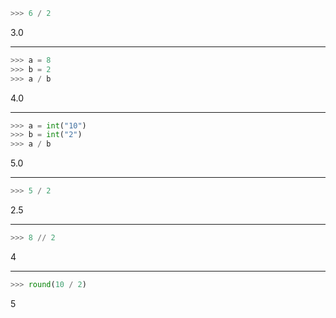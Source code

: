 ```python
>>> 6 / 2
```
3.0

---

```python
>>> a = 8
>>> b = 2
>>> a / b
```
4.0

---

```python
>>> a = int("10")
>>> b = int("2")
>>> a / b
```
5.0

---

```python
>>> 5 / 2
```
2.5

---

```python
>>> 8 // 2
```
4

---

```python
>>> round(10 / 2)
```
5
